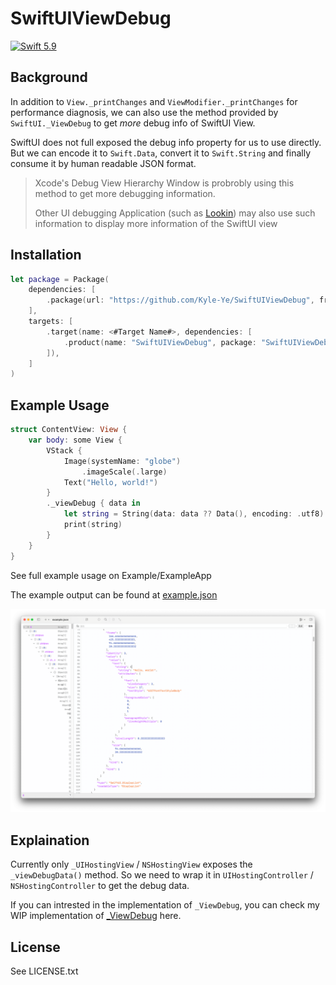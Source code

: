 # SwiftUIViewDebug

[![Swift 5.9](https://img.shields.io/badge/Swift-5.9-ED523F.svg?style=flat)](https://swift.org/)

## Background

In addition to `View._printChanges` and `ViewModifier._printChanges` for performance diagnosis, we can also use the method provided by `SwiftUI._ViewDebug` to get *more* debug info of SwiftUI View.

SwiftUI does not full exposed the debug info property for us to use directly. But we can encode it to `Swift.Data`, convert it to `Swift.String` and finally consume it by human readable JSON format.

> Xcode's Debug View Hierarchy Window is probrobly using this method to get more debugging information.
> 
> Other UI debugging Application (such as [Lookin](https://github.com/hughkli/Lookin)) may also use such information to display more information of the SwiftUI view

## Installation

```swift
let package = Package(
    dependencies: [
        .package(url: "https://github.com/Kyle-Ye/SwiftUIViewDebug", from: "1.0.0"),
    ],
    targets: [
        .target(name: <#Target Name#>, dependencies: [
            .product(name: "SwiftUIViewDebug", package: "SwiftUIViewDebug"),
        ]),
    ]
)
```

## Example Usage

```swift
struct ContentView: View {
    var body: some View {
        VStack {
            Image(systemName: "globe")
                .imageScale(.large)
            Text("Hello, world!")
        }
        ._viewDebug { data in
            let string = String(data: data ?? Data(), encoding: .utf8) ?? ""
            print(string)
        }
    }
}
```

See full example usage on Example/ExampleApp

The example output can be found at [example.json](Resources/example.json)

![Screenshot](Resources/Screenshot.png)

## Explaination

Currently only `_UIHostingView` / `NSHostingView` exposes the `_viewDebugData()` method. So we need to wrap it in `UIHostingController` / `NSHostingController` to get the debug data.

If you can intrested in the implementation of `_ViewDebug`, you can check my WIP implementation of [_ViewDebug](https://github.com/Kyle-Ye/OpenSwiftUI/blob/1bebc5d5d8a8c1228da9c262b599ac256f9f1467/Sources/OpenSwiftUI/View/Debug/TODO/_ViewDebug.swift) here.

## License

See LICENSE.txt
